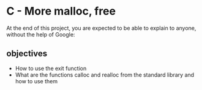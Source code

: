 # C - More malloc, free
At the end of this project, you are expected to be able to explain to anyone, without the help of Google:

## objectives
- How to use the exit function
- What are the functions calloc and realloc from the standard library and how to use them
